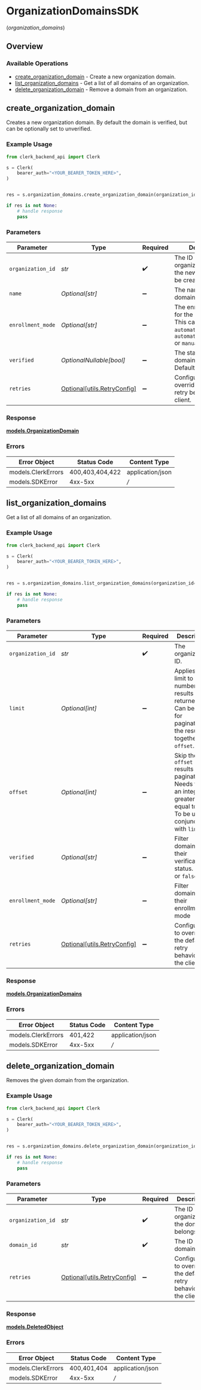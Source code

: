 # OrganizationDomainsSDK
(*organization_domains*)

## Overview

### Available Operations

* [create_organization_domain](#create_organization_domain) - Create a new organization domain.
* [list_organization_domains](#list_organization_domains) - Get a list of all domains of an organization.
* [delete_organization_domain](#delete_organization_domain) - Remove a domain from an organization.

## create_organization_domain

Creates a new organization domain. By default the domain is verified, but can be optionally set to unverified.

### Example Usage

```python
from clerk_backend_api import Clerk

s = Clerk(
    bearer_auth="<YOUR_BEARER_TOKEN_HERE>",
)


res = s.organization_domains.create_organization_domain(organization_id="<value>", name="<value>", enrollment_mode="<value>", verified=False)

if res is not None:
    # handle response
    pass

```

### Parameters

| Parameter                                                                                                                 | Type                                                                                                                      | Required                                                                                                                  | Description                                                                                                               |
| ------------------------------------------------------------------------------------------------------------------------- | ------------------------------------------------------------------------------------------------------------------------- | ------------------------------------------------------------------------------------------------------------------------- | ------------------------------------------------------------------------------------------------------------------------- |
| `organization_id`                                                                                                         | *str*                                                                                                                     | :heavy_check_mark:                                                                                                        | The ID of the organization where the new domain will be created.                                                          |
| `name`                                                                                                                    | *Optional[str]*                                                                                                           | :heavy_minus_sign:                                                                                                        | The name of the new domain                                                                                                |
| `enrollment_mode`                                                                                                         | *Optional[str]*                                                                                                           | :heavy_minus_sign:                                                                                                        | The enrollment_mode for the new domain. This can be `automatic_invitation`, `automatic_suggestion` or `manual_invitation` |
| `verified`                                                                                                                | *OptionalNullable[bool]*                                                                                                  | :heavy_minus_sign:                                                                                                        | The status of domain's verification. Defaults to true                                                                     |
| `retries`                                                                                                                 | [Optional[utils.RetryConfig]](../../models/utils/retryconfig.md)                                                          | :heavy_minus_sign:                                                                                                        | Configuration to override the default retry behavior of the client.                                                       |

### Response

**[models.OrganizationDomain](../../models/organizationdomain.md)**

### Errors

| Error Object       | Status Code        | Content Type       |
| ------------------ | ------------------ | ------------------ |
| models.ClerkErrors | 400,403,404,422    | application/json   |
| models.SDKError    | 4xx-5xx            | */*                |


## list_organization_domains

Get a list of all domains of an organization.

### Example Usage

```python
from clerk_backend_api import Clerk

s = Clerk(
    bearer_auth="<YOUR_BEARER_TOKEN_HERE>",
)


res = s.organization_domains.list_organization_domains(organization_id="<value>", limit=20, offset=10, verified="<value>", enrollment_mode="<value>")

if res is not None:
    # handle response
    pass

```

### Parameters

| Parameter                                                                                                                                 | Type                                                                                                                                      | Required                                                                                                                                  | Description                                                                                                                               | Example                                                                                                                                   |
| ----------------------------------------------------------------------------------------------------------------------------------------- | ----------------------------------------------------------------------------------------------------------------------------------------- | ----------------------------------------------------------------------------------------------------------------------------------------- | ----------------------------------------------------------------------------------------------------------------------------------------- | ----------------------------------------------------------------------------------------------------------------------------------------- |
| `organization_id`                                                                                                                         | *str*                                                                                                                                     | :heavy_check_mark:                                                                                                                        | The organization ID.                                                                                                                      |                                                                                                                                           |
| `limit`                                                                                                                                   | *Optional[int]*                                                                                                                           | :heavy_minus_sign:                                                                                                                        | Applies a limit to the number of results returned.<br/>Can be used for paginating the results together with `offset`.                     | 20                                                                                                                                        |
| `offset`                                                                                                                                  | *Optional[int]*                                                                                                                           | :heavy_minus_sign:                                                                                                                        | Skip the first `offset` results when paginating.<br/>Needs to be an integer greater or equal to zero.<br/>To be used in conjunction with `limit`. | 10                                                                                                                                        |
| `verified`                                                                                                                                | *Optional[str]*                                                                                                                           | :heavy_minus_sign:                                                                                                                        | Filter domains by their verification status. `true` or `false`                                                                            |                                                                                                                                           |
| `enrollment_mode`                                                                                                                         | *Optional[str]*                                                                                                                           | :heavy_minus_sign:                                                                                                                        | Filter domains by their enrollment mode                                                                                                   |                                                                                                                                           |
| `retries`                                                                                                                                 | [Optional[utils.RetryConfig]](../../models/utils/retryconfig.md)                                                                          | :heavy_minus_sign:                                                                                                                        | Configuration to override the default retry behavior of the client.                                                                       |                                                                                                                                           |

### Response

**[models.OrganizationDomains](../../models/organizationdomains.md)**

### Errors

| Error Object       | Status Code        | Content Type       |
| ------------------ | ------------------ | ------------------ |
| models.ClerkErrors | 401,422            | application/json   |
| models.SDKError    | 4xx-5xx            | */*                |


## delete_organization_domain

Removes the given domain from the organization.

### Example Usage

```python
from clerk_backend_api import Clerk

s = Clerk(
    bearer_auth="<YOUR_BEARER_TOKEN_HERE>",
)


res = s.organization_domains.delete_organization_domain(organization_id="<value>", domain_id="<value>")

if res is not None:
    # handle response
    pass

```

### Parameters

| Parameter                                                           | Type                                                                | Required                                                            | Description                                                         |
| ------------------------------------------------------------------- | ------------------------------------------------------------------- | ------------------------------------------------------------------- | ------------------------------------------------------------------- |
| `organization_id`                                                   | *str*                                                               | :heavy_check_mark:                                                  | The ID of the organization the domain belongs to                    |
| `domain_id`                                                         | *str*                                                               | :heavy_check_mark:                                                  | The ID of the domain                                                |
| `retries`                                                           | [Optional[utils.RetryConfig]](../../models/utils/retryconfig.md)    | :heavy_minus_sign:                                                  | Configuration to override the default retry behavior of the client. |

### Response

**[models.DeletedObject](../../models/deletedobject.md)**

### Errors

| Error Object       | Status Code        | Content Type       |
| ------------------ | ------------------ | ------------------ |
| models.ClerkErrors | 400,401,404        | application/json   |
| models.SDKError    | 4xx-5xx            | */*                |
